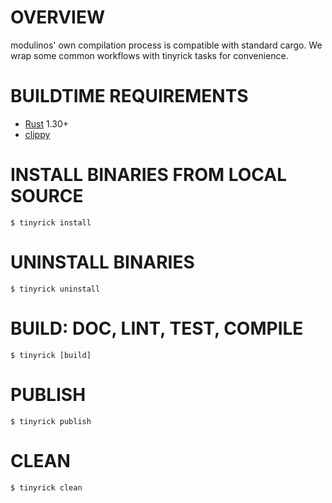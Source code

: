 # OVERVIEW

modulinos' own compilation process is compatible with standard cargo. We wrap some common workflows with tinyrick tasks for convenience.

# BUILDTIME REQUIREMENTS

* [Rust](https://www.rust-lang.org/en-US/) 1.30+
* [clippy](https://github.com/rust-lang-nursery/rust-clippy)

# INSTALL BINARIES FROM LOCAL SOURCE

```console
$ tinyrick install
```

# UNINSTALL BINARIES

```console
$ tinyrick uninstall
```

# BUILD: DOC, LINT, TEST, COMPILE

```console
$ tinyrick [build]
```

# PUBLISH

```console
$ tinyrick publish
```

# CLEAN

```console
$ tinyrick clean
```
